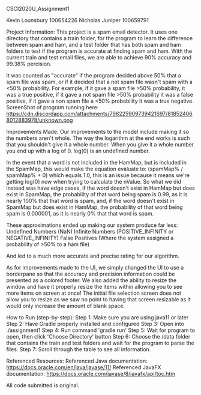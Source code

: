 CSCI2020U_Assignment1

Kevin Lounsbury 100654226
Nicholas Juniper 100659791

Project Information:
This project is a spam email detector. It uses one directory that contains a train folder, for the program to learn the difference between spam and ham, and a test folder that has both spam and ham folders to test if the program is accurate at finding spam and ham. With the current train and test email files, we are able to achieve 90% accuracy and 99.38% percision.

It was counted as "accurate" if the program decided above 50% that a spam file was spam, or if it decided that a not spam file wasn't spam with a <50% probability. For example, if it gave a spam file >50% probability, it was a true positive, if it gave a not spam file >50% probability it was a false positive, if it gave a non spam file a <50% probability it was a true negative.
ScreenShot of program running here: https://cdn.discordapp.com/attachments/798225909739421697/818524068012883978/unknown.png

Improvements Made:
Our improvements to the model include making it so the numbers aren't whole. The way the logarithm at the end works is such that you shouldn't give it a whole number. When you give it a whole number you end up with a log of 0. log(0) is an undefined number. 

In the event that a word is not included in the HamMap, but is included in the SpamMap, this would make the equation evaluate to: (spamMap% / spamMap% + 0) which equals 1.0, this is an issue because it means we're getting log(0) now when trying to calculate the nValue. So what we did instead was have edge cases, if the word doesn't exist in HamMap but does exist in SpamMap, the probability of that word being spam is 0.99, as it is nearly 100% that that word is spam, and, if the word doesn't exist in SpamMap but does exist in HamMap, the probability of that word being spam is 0.000001, as it is nearly 0% that that word is spam.

These approximations ended up making our system produce far less:
Undefined Numbers (NaN)
Infinite Numbers (POSITIVE_INFINITY or NEGATIVE_INFINITY)
False Positives (Where the system assigned a probability of >50% to a ham file)

And led to a much more accurate and precise rating for our algorithm.

As for improvements made to the UI, we simply changed the UI to use a borderpane so that the accuracy and precision information could be presented as a colored footer. We also added the ability to resize the window and have it properly resize the items within allowing you to see more items on screen at once! The initial file selection screen does not allow you to resize as we saw no point to having that screen resizable as it would only increase the amount of blank space.

How to Run (step-by-step):
Step 1: Make sure you are using java11 or later
Step 2: Have Gradle properly installed and configured
Step 3: Open into ./assignment1 
Step 4: Run command 'gradle run'
Step 5: Wait for program to open, then click 'Choose Directory' button
Step 6: Choose the /data folder that contains the train and test folders and wait for the program to parse the files.
Step 7: Scroll through the table to see all information.

Referenced Resources:
Referenced Java documentation: 
https://docs.oracle.com/en/java/javase/11/
Referenced JavaFX documentation: 
https://docs.oracle.com/javase/8/javafx/api/toc.htm

All code submitted is original.


